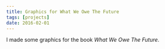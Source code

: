 ```yaml
---
title: Graphics for What We Owe The Future
tags: [projects]
date: 2016-02-01
---
```


I made some graphics for the book *What We Owe The Future*.
